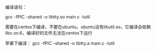 编译语句：

gcc -fPIC -shared -o libtty.so main.c -lutil

需要在centos下编译，不要在ubuntu，ubuntu没有libutil.so，它编译会依赖libc.so.6，编译好的文件无法在centos下运行

苹果下编译：
gcc -fPIC -shared -o libtty.a main.c -lutil